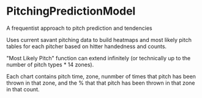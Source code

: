 # PitchingPredictionModel
A frequentist approach to pitch prediction and tendencies

Uses current savant pitching data to build heatmaps and most likely pitch tables for each pitcher based on hitter handedness and counts.

"Most Likely Pitch" function can extend infinitely (or technically up to the number of pitch types * 14 zones).

Each chart contains pitch time, zone, nunmber of times that pitch has been thrown in that zone, and the % that that pitch has been thrown in that zone in that count.
